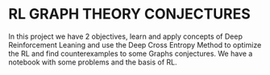 # RL GRAPH THEORY CONJECTURES
In this project we have 2 objectives, learn and apply concepts of Deep Reinforcement Leaning and use the Deep Cross Entropy Method to optimize the RL and find counterexamples to some Graphs conjectures.
We have a notebook with some problems and the basis of RL.
